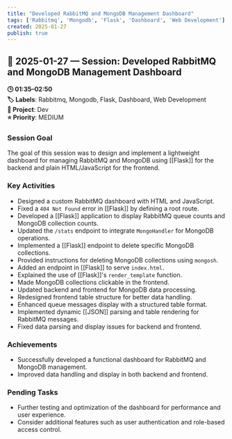 ```yaml
---
title: "Developed RabbitMQ and MongoDB Management Dashboard"
tags: ['Rabbitmq', 'Mongodb', 'Flask', 'Dashboard', 'Web Development']
created: 2025-01-27
publish: true
---
```


## 📅 2025-01-27 — Session: Developed RabbitMQ and MongoDB Management Dashboard

**🕒 01:35–02:50**  
**🏷️ Labels**: Rabbitmq, Mongodb, Flask, Dashboard, Web Development  
**📂 Project**: Dev  
**⭐ Priority**: MEDIUM  


### Session Goal
The goal of this session was to design and implement a lightweight dashboard for managing RabbitMQ and MongoDB using [[Flask]] for the backend and plain HTML/JavaScript for the frontend.

### Key Activities
- Designed a custom RabbitMQ dashboard with HTML and JavaScript.
- Fixed a `404 Not Found` error in [[Flask]] by defining a root route.
- Developed a [[Flask]] application to display RabbitMQ queue counts and MongoDB collection counts.
- Updated the `/stats` endpoint to integrate `MongoHandler` for MongoDB operations.
- Implemented a [[Flask]] endpoint to delete specific MongoDB collections.
- Provided instructions for deleting MongoDB collections using `mongosh`.
- Added an endpoint in [[Flask]] to serve `index.html`.
- Explained the use of [[Flask]]'s `render_template` function.
- Made MongoDB collections clickable in the frontend.
- Updated backend and frontend for MongoDB data processing.
- Redesigned frontend table structure for better data handling.
- Enhanced queue messages display with a structured table format.
- Implemented dynamic [[JSON]] parsing and table rendering for RabbitMQ messages.
- Fixed data parsing and display issues for backend and frontend.

### Achievements
- Successfully developed a functional dashboard for RabbitMQ and MongoDB management.
- Improved data handling and display in both backend and frontend.

### Pending Tasks
- Further testing and optimization of the dashboard for performance and user experience.
- Consider additional features such as user authentication and role-based access control.
